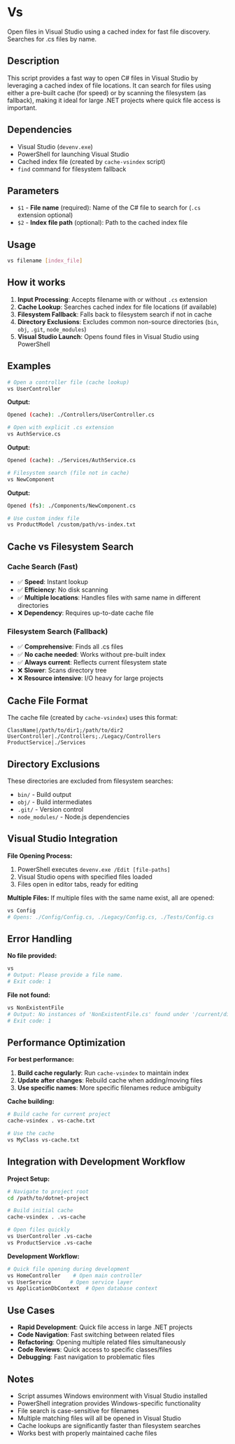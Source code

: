 # Vs

Open files in Visual Studio using a cached index for fast file discovery. Searches for .cs files by name.

## Description

This script provides a fast way to open C# files in Visual Studio by leveraging a cached index of file locations. It can search for files using either a pre-built cache (for speed) or by scanning the filesystem (as fallback), making it ideal for large .NET projects where quick file access is important.

## Dependencies

- Visual Studio (`devenv.exe`)
- PowerShell for launching Visual Studio
- Cached index file (created by `cache-vsindex` script)
- `find` command for filesystem fallback

## Parameters

- `$1` - **File name** (required): Name of the C# file to search for (`.cs` extension optional)
- `$2` - **Index file path** (optional): Path to the cached index file

## Usage

```bash
vs filename [index_file]
```

## How it works

1. **Input Processing**: Accepts filename with or without `.cs` extension
2. **Cache Lookup**: Searches cached index for file locations (if available)
3. **Filesystem Fallback**: Falls back to filesystem search if not in cache
4. **Directory Exclusions**: Excludes common non-source directories (`bin`, `obj`, `.git`, `node_modules`)
5. **Visual Studio Launch**: Opens found files in Visual Studio using PowerShell

## Examples

```bash
# Open a controller file (cache lookup)
vs UserController
```
**Output:**
```bash
Opened (cache): ./Controllers/UserController.cs
```

```bash
# Open with explicit .cs extension
vs AuthService.cs
```
**Output:**
```bash
Opened (cache): ./Services/AuthService.cs
```

```bash
# Filesystem search (file not in cache)
vs NewComponent
```
**Output:**
```bash
Opened (fs): ./Components/NewComponent.cs
```

```bash
# Use custom index file
vs ProductModel /custom/path/vs-index.txt
```

## Cache vs Filesystem Search

### Cache Search (Fast)
- ✅ **Speed**: Instant lookup
- ✅ **Efficiency**: No disk scanning  
- ✅ **Multiple locations**: Handles files with same name in different directories
- ❌ **Dependency**: Requires up-to-date cache file

### Filesystem Search (Fallback)
- ✅ **Comprehensive**: Finds all .cs files
- ✅ **No cache needed**: Works without pre-built index
- ✅ **Always current**: Reflects current filesystem state
- ❌ **Slower**: Scans directory tree
- ❌ **Resource intensive**: I/O heavy for large projects

## Cache File Format

The cache file (created by `cache-vsindex`) uses this format:
```
ClassName|/path/to/dir1;/path/to/dir2
UserController|./Controllers;./Legacy/Controllers  
ProductService|./Services
```

## Directory Exclusions

These directories are excluded from filesystem searches:
- `bin/` - Build output
- `obj/` - Build intermediates  
- `.git/` - Version control
- `node_modules/` - Node.js dependencies

## Visual Studio Integration

**File Opening Process:**
1. PowerShell executes `devenv.exe /Edit [file-paths]`
2. Visual Studio opens with specified files loaded
3. Files open in editor tabs, ready for editing

**Multiple Files:**
If multiple files with the same name exist, all are opened:
```bash
vs Config
# Opens: ./Config/Config.cs, ./Legacy/Config.cs, ./Tests/Config.cs
```

## Error Handling

**No file provided:**
```bash
vs
# Output: Please provide a file name.
# Exit code: 1
```

**File not found:**
```bash
vs NonExistentFile
# Output: No instances of 'NonExistentFile.cs' found under '/current/directory'.
# Exit code: 1
```

## Performance Optimization

**For best performance:**
1. **Build cache regularly**: Run `cache-vsindex` to maintain index
2. **Update after changes**: Rebuild cache when adding/moving files
3. **Use specific names**: More specific filenames reduce ambiguity

**Cache building:**
```bash
# Build cache for current project
cache-vsindex . vs-cache.txt

# Use the cache
vs MyClass vs-cache.txt
```

## Integration with Development Workflow

**Project Setup:**
```bash
# Navigate to project root
cd /path/to/dotnet-project

# Build initial cache
cache-vsindex . .vs-cache

# Open files quickly
vs UserController .vs-cache
vs ProductService .vs-cache
```

**Development Workflow:**
```bash
# Quick file opening during development
vs HomeController    # Open main controller
vs UserService      # Open service layer
vs ApplicationDbContext  # Open database context
```

## Use Cases

- **Rapid Development**: Quick file access in large .NET projects
- **Code Navigation**: Fast switching between related files
- **Refactoring**: Opening multiple related files simultaneously  
- **Code Reviews**: Quick access to specific classes/files
- **Debugging**: Fast navigation to problematic files

## Notes

- Script assumes Windows environment with Visual Studio installed
- PowerShell integration provides Windows-specific functionality
- File search is case-sensitive for filenames
- Multiple matching files will all be opened in Visual Studio
- Cache lookups are significantly faster than filesystem searches
- Works best with properly maintained cache files